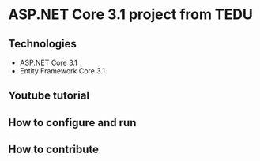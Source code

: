 # ASP.NET Core 3.1 project from TEDU
## Technologies
- ASP.NET Core 3.1
-  Entity Framework Core 3.1
## Youtube tutorial
## How to configure and run
## How to contribute